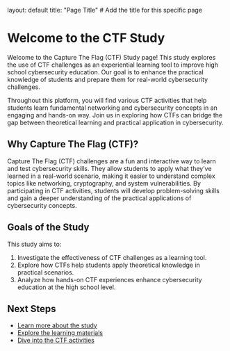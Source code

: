 
layout: default
title: "Page Title"   # Add the title for this specific page


# Welcome to the CTF Study

Welcome to the Capture The Flag (CTF) Study page! This study explores the use of CTF challenges as an experiential learning tool to improve high school cybersecurity education. Our goal is to enhance the practical knowledge of students and prepare them for real-world cybersecurity challenges.

Throughout this platform, you will find various CTF activities that help students learn fundamental networking and cybersecurity concepts in an engaging and hands-on way. Join us in exploring how CTFs can bridge the gap between theoretical learning and practical application in cybersecurity.

## Why Capture The Flag (CTF)?

Capture The Flag (CTF) challenges are a fun and interactive way to learn and test cybersecurity skills. They allow students to apply what they’ve learned in a real-world scenario, making it easier to understand complex topics like networking, cryptography, and system vulnerabilities. By participating in CTF activities, students will develop problem-solving skills and gain a deeper understanding of the practical applications of cybersecurity concepts.

## Goals of the Study

This study aims to:
1. Investigate the effectiveness of CTF challenges as a learning tool.
2. Explore how CTFs help students apply theoretical knowledge in practical scenarios.
3. Analyze how hands-on CTF experiences enhance cybersecurity education at the high school level.

## Next Steps
- [Learn more about the study](information.md)
- [Explore the learning materials](learning.md)
- [Dive into the CTF activities](activities.md)
